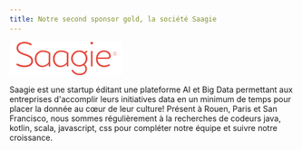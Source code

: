 ```yaml
---
title: Notre second sponsor gold, la société Saagie
---
```


![logo saagie](../../../img/logo-saagie.png)

Saagie est une startup éditant une plateforme AI et Big Data permettant aux entreprises d'accomplir leurs initiatives data en un minimum de temps pour placer la donnée au cœur de leur culture! Présent à Rouen, Paris et San Francisco, nous sommes régulièrement à la recherches de codeurs java, kotlin, scala, javascript, css pour compléter notre équipe et suivre notre croissance.